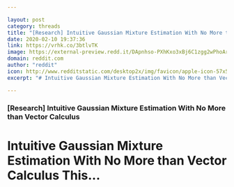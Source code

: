 ```yaml
---

layout: post
category: threads
title: "[Research] Intuitive Gaussian Mixture Estimation With No More than Vector Calculus"
date: 2020-02-10 19:37:36
link: https://vrhk.co/3btlvTK
image: https://external-preview.redd.it/DApnhso-PXhKxo3xBj6C1zgg2wPhoArmDIvZDkB6zJY.jpg?width=1000&height=500&auto=webp&s=59c1b6c77ca5d87c41751e7c6619a21d9bf582ce
domain: reddit.com
author: "reddit"
icon: http://www.redditstatic.com/desktop2x/img/favicon/apple-icon-57x57.png
excerpt: "# Intuitive Gaussian Mixture Estimation With No More than Vector Calculus This..."

---
```


### [Research] Intuitive Gaussian Mixture Estimation With No More than Vector Calculus

# Intuitive Gaussian Mixture Estimation With No More than Vector Calculus This...